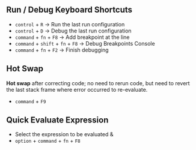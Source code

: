 ## Run / Debug Keyboard Shortcuts

- `control` + `R` → Run the last run configuration
- `control` + `D` → Debug the last run configuration
- `command` + `fn` + `F8` → Add breakpoint at the line
- `command` + `shift` + `fn` + `F8` → Debug Breakpoints Console
- `command` + `fn` + `F2` → Finish debugging

## Hot Swap
**Hot swap** after correcting code; 
no need to rerun code, but need to revert the last stack frame where error occurred to re-evaluate.

- `command` + `F9` 


## Quick Evaluate Expression
- Select the expression to be evaluated &
- `option` + `command` + `fn` + `F8`
